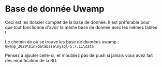 # Base de donnée Uwamp

Ceci est les dossier complet de la base de donnée. Il est préférable pour que tout fonctionne d'avoir la même base de donnée avec les mêmes tables ! 

Le chemin de où se trouve les base de données uwamp : ```Uwamp_2020\bin\database\mysql-5.7.11\data```

Pensez à ajouter celle-ci, et n'oubliez pas de push si jamais vous avez fait des modification de la BD.